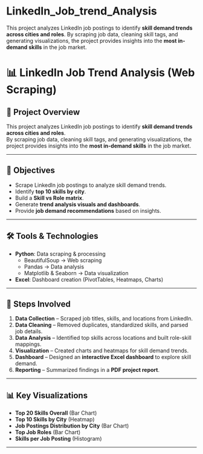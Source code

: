 # LinkedIn_Job_trend_Analysis
This project analyzes LinkedIn job postings to identify **skill demand trends across cities and roles**.   By scraping job data, cleaning skill tags, and generating visualizations, the project provides insights into the **most in-demand skills** in the job market.

# 📊 LinkedIn Job Trend Analysis (Web Scraping)

## 📌 Project Overview
This project analyzes LinkedIn job postings to identify **skill demand trends across cities and roles**.  
By scraping job data, cleaning skill tags, and generating visualizations, the project provides insights into the **most in-demand skills** in the job market.

---

## 🎯 Objectives
- Scrape LinkedIn job postings to analyze skill demand trends.  
- Identify **top 10 skills by city**.  
- Build a **Skill vs Role matrix**.  
- Generate **trend analysis visuals and dashboards**.  
- Provide **job demand recommendations** based on insights.  

---

## 🛠 Tools & Technologies
- **Python**: Data scraping & processing  
  - BeautifulSoup → Web scraping  
  - Pandas → Data analysis  
  - Matplotlib & Seaborn → Data visualization  
- **Excel**: Dashboard creation (PivotTables, Heatmaps, Charts)  

---

## 🚀 Steps Involved
1. **Data Collection** – Scraped job titles, skills, and locations from LinkedIn.  
2. **Data Cleaning** – Removed duplicates, standardized skills, and parsed job details.  
3. **Data Analysis** – Identified top skills across locations and built role-skill mappings.  
4. **Visualization** – Created charts and heatmaps for skill demand trends.  
5. **Dashboard** – Designed an **interactive Excel dashboard** to explore skill demand.  
6. **Reporting** – Summarized findings in a **PDF project report**.  

---

## 📊 Key Visualizations
- **Top 20 Skills Overall** (Bar Chart)  
- **Top 10 Skills by City** (Heatmap)  
- **Job Postings Distribution by City** (Bar Chart)  
- **Top Job Roles** (Bar Chart)  
- **Skills per Job Posting** (Histogram)  

---
